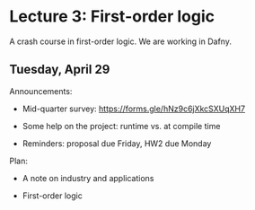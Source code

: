 # Lecture 3: First-order logic

A crash course in first-order logic.
We are working in Dafny.

## Tuesday, April 29

Announcements:

- Mid-quarter survey:
  https://forms.gle/hNz9c6jXkcSXUqXH7

- Some help on the project:
  runtime vs. at compile time

- Reminders: proposal due Friday, HW2 due Monday

Plan:

- A note on industry and applications

- First-order logic
